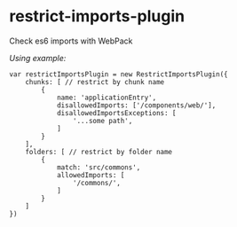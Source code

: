 # restrict-imports-plugin
Check es6 imports with WebPack

*Using example:*

```
var restrictImportsPlugin = new RestrictImportsPlugin({
	chunks: [ // restrict by chunk name
		{
			name: 'applicationEntry',
			disallowedImports: ['/components/web/'],
			disallowedImportsExceptions: [
				'...some path',
			]
		}
	],
	folders: [ // restrict by folder name
		{
			match: 'src/commons',
			allowedImports: [
				'/commons/',
			]
		}
	]
})
```